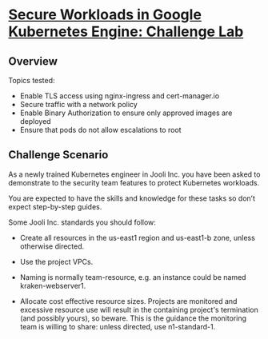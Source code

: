# [Secure Workloads in Google Kubernetes Engine: Challenge Lab](https://www.qwiklabs.com/focuses/13389?parent=catalog)

## Overview

Topics tested:

* Enable TLS access using nginx-ingress and cert-manager.io
* Secure traffic with a network policy
* Enable Binary Authorization to ensure only approved images are deployed
* Ensure that pods do not allow escalations to root


## Challenge Scenario

As a newly trained Kubernetes engineer in Jooli Inc. you have been asked to demonstrate to the security team features to protect Kubernetes workloads.

You are expected to have the skills and knowledge for these tasks so don’t expect step-by-step guides.

Some Jooli Inc. standards you should follow:

* Create all resources in the us-east1 region and us-east1-b zone, unless otherwise directed.

* Use the project VPCs.

* Naming is normally team-resource, e.g. an instance could be named kraken-webserver1.

* Allocate cost effective resource sizes. Projects are monitored and excessive resource use will result in the containing project's termination (and possibly yours), so beware. This is the guidance the monitoring team is willing to share: unless directed, use n1-standard-1.

